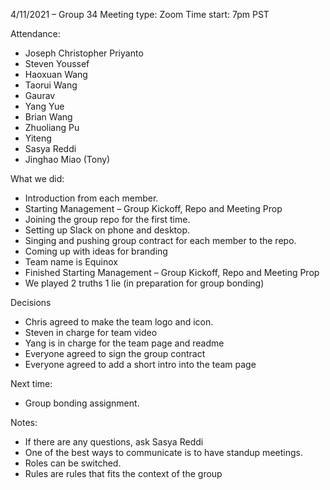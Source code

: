 4/11/2021 – Group 34
Meeting type: Zoom
Time start: 7pm PST

Attendance:
-	Joseph Christopher Priyanto
-	Steven Youssef
-	Haoxuan Wang
-	Taorui Wang
-	Gaurav
-	Yang Yue
-	Brian Wang
-	Zhuoliang Pu
-	Yiteng
-	Sasya Reddi
-	Jinghao Miao (Tony)

What we did:
-	Introduction from each member.
-	Starting Management – Group Kickoff, Repo and Meeting Prop
-	Joining the group repo for the first time.
-	Setting up Slack on phone and desktop.
-	Singing and pushing group contract for each member to the repo.
-	Coming up with ideas for branding
-	Team name is Equinox
-	Finished Starting Management – Group Kickoff, Repo and Meeting Prop
-	We played 2 truths 1 lie (in preparation for group bonding)

Decisions
-	Chris agreed to make the team logo and icon.
-	Steven in charge for team video
-	Yang is in charge for the team page and readme
-	Everyone agreed to sign the group contract
-	Everyone agreed to add a short intro into the team page

Next time:
-	Group bonding assignment.

Notes:
-	If there are any questions, ask Sasya Reddi
-	One of the best ways to communicate is to have standup meetings.
-	Roles can be switched.
-	Rules are rules that fits the context of the group

